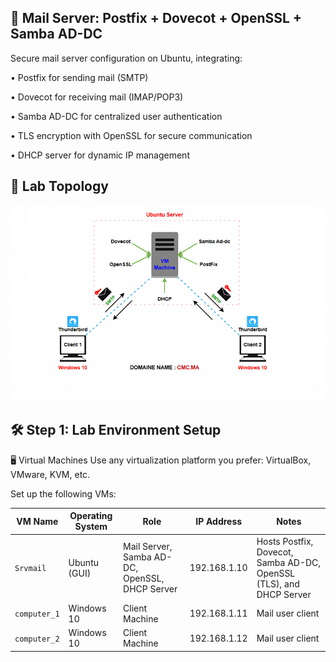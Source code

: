 ## 📧 Mail Server: Postfix + Dovecot + OpenSSL + Samba AD-DC
Secure mail server configuration on Ubuntu, integrating:

• Postfix for sending mail (SMTP)

• Dovecot for receiving mail (IMAP/POP3)

• Samba AD-DC for centralized user authentication

• TLS encryption with OpenSSL for secure communication

• DHCP server for dynamic IP management

## 🧪 Lab Topology
![Lab Setup](images/pic_srvmail.png)

## 🛠 Step 1: Lab Environment Setup
🖥️ Virtual Machines
Use any virtualization platform you prefer: VirtualBox, VMware, KVM, etc.

Set up the following VMs:

| VM Name      | Operating System | Role                                           | IP Address   | Notes                                                                   |
| ------------ | ---------------- | ---------------------------------------------- | ------------ | ----------------------------------------------------------------------- |
| `Srvmail`    | Ubuntu (GUI)     | Mail Server, Samba AD-DC, OpenSSL, DHCP Server | 192.168.1.10 | Hosts Postfix, Dovecot, Samba AD-DC, OpenSSL (TLS), and DHCP Server |
| `computer_1` | Windows 10       | Client Machine                                 | 192.168.1.11 | Mail user client                                                        |
| `computer_2` | Windows 10       | Client Machine                                 | 192.168.1.12 | Mail user client                                                        |
